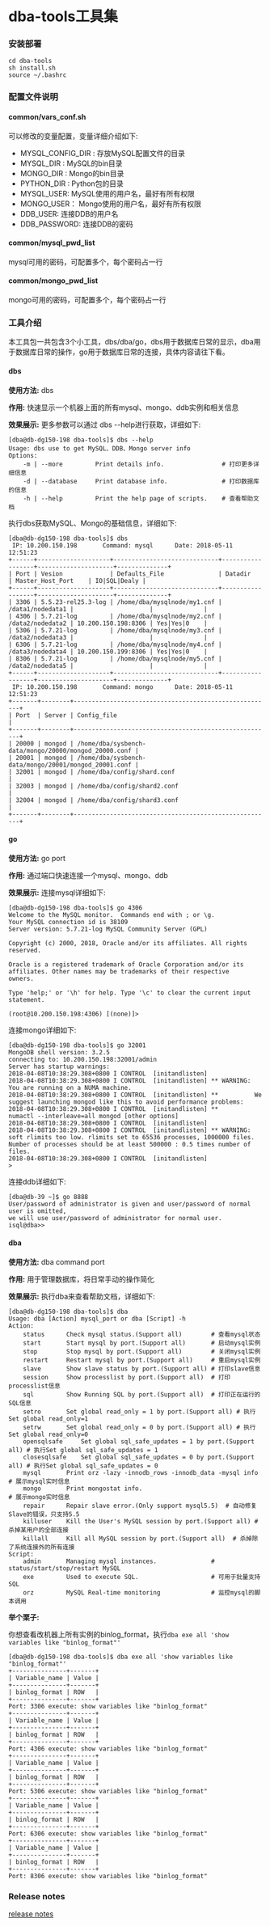 # dba-tools工具集
### 安装部署
```shell
cd dba-tools
sh install.sh
source ~/.bashrc
```
### 配置文件说明

#### common/vars_conf.sh

可以修改的变量配置，变量详细介绍如下: 

- MYSQL_CONFIG_DIR : 存放MySQL配置文件的目录
- MYSQL_DIR : MySQL的bin目录
- MONGO_DIR : Mongo的bin目录
- PYTHON_DIR : Python包的目录
- MYSQL_USER: MySQL使用的用户名，最好有所有权限
- MONGO_USER： Mongo使用的用户名，最好有所有权限
- DDB_USER: 连接DDB的用户名
- DDB_PASSWORD: 连接DDB的密码


#### common/mysql_pwd_list

mysql可用的密码，可配置多个，每个密码占一行

#### common/mongo_pwd_list

mongo可用的密码，可配置多个，每个密码占一行

### 工具介绍

​	本工具包一共包含3个小工具，dbs/dba/go，dbs用于数据库日常的显示，dba用于数据库日常的操作，go用于数据库日常的连接，具体内容请往下看。

#### dbs

**使用方法:** dbs

**作用:** 快速显示一个机器上面的所有mysql、mongo、ddb实例和相关信息

**效果展示:** 更多参数可以通过 dbs --help进行获取，详细如下: 

```mysql
[dba@db-dg150-198 dba-tools]$ dbs --help
Usage: dbs use to get MySQL、DDB、Mongo server info
Options:
    -m | --more         Print details info.				   # 打印更多详细信息
    -d | --database     Print database info.			   # 打印数据库的信息
    -h | --help         Print the help page of scripts.    # 查看帮助文档
```

执行dbs获取MySQL、Mongo的基础信息，详细如下: 

```mysql
[dba@db-dg150-198 dba-tools]$ dbs
 IP: 10.200.150.198       Command: mysql      Date: 2018-05-11 12:51:23
+------+--------------------+-----------------------------+------------------+---------------------+--------------+
| Port | Vesion             | Defaults_File               | Datadir          | Master_Host_Port    | IO|SQL|Dealy |
+------+--------------------+-----------------------------+------------------+---------------------+--------------+
| 3306 | 5.5.23-rel25.3-log | /home/dba/mysqlnode/my1.cnf | /data1/nodedata1 |                     |              |
| 4306 | 5.7.21-log         | /home/dba/mysqlnode/my2.cnf | /data2/nodedata2 | 10.200.150.198:8306 | Yes|Yes|0    |
| 5306 | 5.7.21-log         | /home/dba/mysqlnode/my3.cnf | /data2/nodedata3 |                     |              |
| 6306 | 5.7.21-log         | /home/dba/mysqlnode/my4.cnf | /data3/nodedata4 | 10.200.150.199:8306 | Yes|Yes|0    |
| 8306 | 5.7.21-log         | /home/dba/mysqlnode/my5.cnf | /data2/nodedata5 |                     |              |
+------+--------------------+-----------------------------+------------------+---------------------+--------------+
 IP: 10.200.150.198       Command: mongo      Date: 2018-05-11 12:51:23
+-------+--------+-------------------------------------------------------+
| Port  | Server | Config_file                                           |
+-------+--------+-------------------------------------------------------+
| 20000 | mongod | /home/dba/sysbench-data/mongo/20000/mongod_20000.conf |
| 20001 | mongod | /home/dba/sysbench-data/mongo/20001/mongod_20001.conf |
| 32001 | mongod | /home/dba/config/shard.conf                           |
| 32003 | mongod | /home/dba/config/shard2.conf                          |
| 32004 | mongod | /home/dba/config/shard3.conf                          |
+-------+--------+-------------------------------------------------------+
```

#### go

**使用方法:** go port

**作用:** 通过端口快速连接一个mysql、mongo、ddb

**效果展示:** 连接mysql详细如下: 

```mysql
[dba@db-dg150-198 dba-tools]$ go 4306
Welcome to the MySQL monitor.  Commands end with ; or \g.
Your MySQL connection id is 38109
Server version: 5.7.21-log MySQL Community Server (GPL)

Copyright (c) 2000, 2018, Oracle and/or its affiliates. All rights reserved.

Oracle is a registered trademark of Oracle Corporation and/or its
affiliates. Other names may be trademarks of their respective
owners.

Type 'help;' or '\h' for help. Type '\c' to clear the current input statement.

(root@10.200.150.198:4306) [(none)]>
```

连接mongo详细如下: 

```mysql
[dba@db-dg150-198 dba-tools]$ go 32001
MongoDB shell version: 3.2.5
connecting to: 10.200.150.198:32001/admin
Server has startup warnings:
2018-04-08T10:38:29.308+0800 I CONTROL  [initandlisten]
2018-04-08T10:38:29.308+0800 I CONTROL  [initandlisten] ** WARNING: You are running on a NUMA machine.
2018-04-08T10:38:29.308+0800 I CONTROL  [initandlisten] **          We suggest launching mongod like this to avoid performance problems:
2018-04-08T10:38:29.308+0800 I CONTROL  [initandlisten] **              numactl --interleave=all mongod [other options]
2018-04-08T10:38:29.308+0800 I CONTROL  [initandlisten]
2018-04-08T10:38:29.308+0800 I CONTROL  [initandlisten] ** WARNING: soft rlimits too low. rlimits set to 65536 processes, 1000000 files. Number of processes should be at least 500000 : 0.5 times number of files.
2018-04-08T10:38:29.308+0800 I CONTROL  [initandlisten]
>
```

连接ddb详细如下: 

```mysql
[dba@db-39 ~]$ go 8888
User/password of administrator is given and user/password of normal user is omitted,
we will use user/password of administrator for normal user.
isql@dba>>
```

#### dba

**使用方法:** dba command port

**作用:** 用于管理数据库，将日常手动的操作简化

**效果展示:** 执行dba来查看帮助文档，详细如下: 

```mysql
[dba@db-dg150-198 dba-tools]$ dba
Usage: dba [Action] mysql_port or dba [Script] -h
Action:
    status		Check mysql status.(Support all)		# 查看mysql状态
    start		Start mysql by port.(Support all)		# 启动mysql实例
    stop		Stop mysql by port.(Support all)		# 关闭mysql实例
    restart		Restart mysql by port.(Support all)		# 重启mysql实例
    slave		Show slave status by port.(Support all) # 打印slave信息
    session		Show processlist by port.(Support all)  # 打印processlist信息
    sql			Show Running SQL by port.(Support all)  # 打印正在运行的SQL信息
    setro		Set global read_only = 1 by port.(Support all) # 执行Set global read_only=1
    setrw		Set global read_only = 0 by port.(Support all) # 执行Set global read_only=0
    opensqlsafe		Set global sql_safe_updates = 1 by port.(Support all) # 执行Set global sql_safe_updates = 1
    closesqlsafe	Set global sql_safe_updates = 0 by port.(Support all) # 执行Set global sql_safe_updates = 0
    mysql		Print orz -lazy -innodb_rows -innodb_data -mysql info  # 展示mysql实时信息
    mongo		Print mongostat info.								   # 展示mongo实时信息
    repair		Repair slave error.(Only support mysql5.5)	# 自动修复Slave的错误，只支持5.5
    killuser	Kill the User's MySQL session by port.(Support all) # 杀掉某用户的全部连接
    killall		Kill all MySQL session by port.(Support all)  # 杀掉除了系统连接外的所有连接
Script:
    admin		Managing mysql instances.				# status/start/stop/restart MySQL
    exe			Used to execute SQL.					# 可用于批量支持SQL
    orz			MySQL Real-time monitoring				# 监控mysql的脚本调用
```

**举个栗子:** 

你想查看改机器上所有实例的binlog_format，执行`dba exe all 'show variables like "binlog_format"'`

```mysql
[dba@db-dg150-198 dba-tools]$ dba exe all 'show variables like "binlog_format"'
+---------------+-------+
| Variable_name | Value |
+---------------+-------+
| binlog_format | ROW   |
+---------------+-------+
Port: 3306 execute: show variables like "binlog_format"
+---------------+-------+
| Variable_name | Value |
+---------------+-------+
| binlog_format | ROW   |
+---------------+-------+
Port: 4306 execute: show variables like "binlog_format"
+---------------+-------+
| Variable_name | Value |
+---------------+-------+
| binlog_format | ROW   |
+---------------+-------+
Port: 5306 execute: show variables like "binlog_format"
+---------------+-------+
| Variable_name | Value |
+---------------+-------+
| binlog_format | ROW   |
+---------------+-------+
Port: 6306 execute: show variables like "binlog_format"
+---------------+-------+
| Variable_name | Value |
+---------------+-------+
| binlog_format | ROW   |
+---------------+-------+
Port: 8306 execute: show variables like "binlog_format"
```

### Release notes

[release notes](./doc/RELEASE_NOTES.md)
